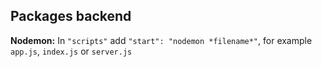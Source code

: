 ## Packages backend

**Nodemon:**
 In `"scripts"` add `"start": "nodemon *filename*"`, for example `app.js`, `index.js` or `server.js`
